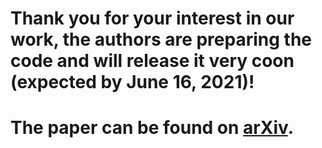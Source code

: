 # Thank you for your interest in our work, the authors are preparing the code and will release it very coon (expected by June 16, 2021)!

# The paper can be found on [arXiv](https://arxiv.org/pdf/2106.02569.pdf).
